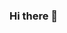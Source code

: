 ### Hi there 👋

<!--
**gimmetype/gimmetype** is a ✨ _special_ ✨ repository because its `README.md` (this file) appears on your GitHub profile.

<a href="mailto:gimmetype@gmail.com" target="_blank"><img src="https://img.shields.io/badge/Gmail-d14836?style=flat-square&logo=Gmail&logoColor=white"/></a>
